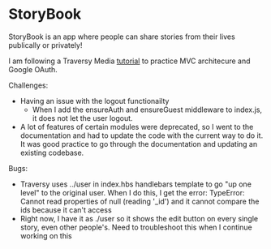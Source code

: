 # StoryBook
StoryBook is an app where people can share stories from their lives publically or privately! 

I am following a Traversy Media [tutorial](https://www.youtube.com/watch?v=SBvmnHTQIPY&ab_channel=TraversyMedia) to practice MVC architecure and Google OAuth.

Challenges:
- Having an issue with the logout functionailty
    - When I add the ensureAuth and ensureGuest middleware to index.js, it does not let the user logout.
- A lot of features of certain modules were deprecated, so I went to the documentation and had to update the code with the current way to do it. It was good practice to go through the documentation and updating an existing codebase.

Bugs:
- Traversy uses ../user in index.hbs handlebars template to go "up one level" to the original user. When I do this, I get the error: TypeError: Cannot read properties of null (reading '_id') and it cannot compare the ids because it can't access
- Right now, I have it as ./user so it shows the edit button on every single story, even other people's. Need to troubleshoot this when I continue working on this